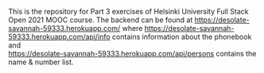 This is the repository for Part 3 exercises of Helsinki University Full Stack Open 2021 MOOC course.
The backend can be found at https://desolate-savannah-59333.herokuapp.com/ where
https://desolate-savannah-59333.herokuapp.com/api/info contains information about the phonebook and  
https://desolate-savannah-59333.herokuapp.com/api/persons contains the name & number list.
